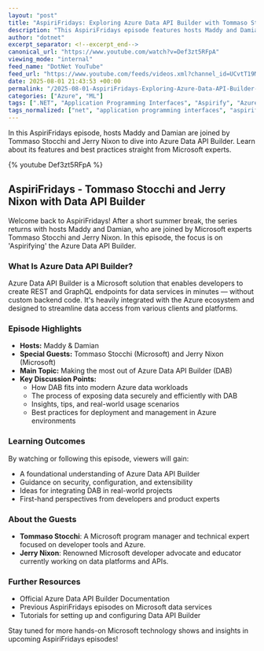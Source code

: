 ```yaml
---
layout: "post"
title: "AspiriFridays: Exploring Azure Data API Builder with Tommaso Stocchi and Jerry Nixon"
description: "This AspiriFridays episode features hosts Maddy and Damian along with guests Tommaso Stocchi and Jerry Nixon. The discussion focuses on Azure Data API Builder, its capabilities, and related development practices, combining insights from Microsoft experts."
author: "dotnet"
excerpt_separator: <!--excerpt_end-->
canonical_url: "https://www.youtube.com/watch?v=Def3zt5RFpA"
viewing_mode: "internal"
feed_name: "DotNet YouTube"
feed_url: "https://www.youtube.com/feeds/videos.xml?channel_id=UCvtT19MZW8dq5Wwfu6B0oxw"
date: 2025-08-01 21:43:53 +00:00
permalink: "/2025-08-01-AspiriFridays-Exploring-Azure-Data-API-Builder-with-Tommaso-Stocchi-and-Jerry-Nixon.html"
categories: ["Azure", "ML"]
tags: [".NET", "Application Programming Interfaces", "Aspirify", "Azure", "Azure Data API Builder", "Data API", "Jerry Nixon", "Microsoft", "ML", "Tommaso Stocchi", "Videos"]
tags_normalized: ["net", "application programming interfaces", "aspirify", "azure", "azure data api builder", "data api", "jerry nixon", "microsoft", "ml", "tommaso stocchi", "videos"]
---
```


In this AspiriFridays episode, hosts Maddy and Damian are joined by Tommaso Stocchi and Jerry Nixon to dive into Azure Data API Builder. Learn about its features and best practices straight from Microsoft experts.<!--excerpt_end-->

{% youtube Def3zt5RFpA %}

## AspiriFridays - Tommaso Stocchi and Jerry Nixon with Data API Builder

Welcome back to AspiriFridays! After a short summer break, the series returns with hosts Maddy and Damian, who are joined by Microsoft experts Tommaso Stocchi and Jerry Nixon. In this episode, the focus is on 'Aspirifying' the Azure Data API Builder.

### What Is Azure Data API Builder?

Azure Data API Builder is a Microsoft solution that enables developers to create REST and GraphQL endpoints for data services in minutes — without custom backend code. It's heavily integrated with the Azure ecosystem and designed to streamline data access from various clients and platforms.

### Episode Highlights

- **Hosts:** Maddy & Damian
- **Special Guests:** Tommaso Stocchi (Microsoft) and Jerry Nixon (Microsoft)
- **Main Topic:** Making the most out of Azure Data API Builder (DAB)
- **Key Discussion Points:**
  - How DAB fits into modern Azure data workloads
  - The process of exposing data securely and efficiently with DAB
  - Insights, tips, and real-world usage scenarios
  - Best practices for deployment and management in Azure environments

### Learning Outcomes

By watching or following this episode, viewers will gain:

- A foundational understanding of Azure Data API Builder
- Guidance on security, configuration, and extensibility
- Ideas for integrating DAB in real-world projects
- First-hand perspectives from developers and product experts

### About the Guests

- **Tommaso Stocchi**: A Microsoft program manager and technical expert focused on developer tools and Azure.
- **Jerry Nixon**: Renowned Microsoft developer advocate and educator currently working on data platforms and APIs.

### Further Resources

- Official Azure Data API Builder Documentation
- Previous AspiriFridays episodes on Microsoft data services
- Tutorials for setting up and configuring Data API Builder

Stay tuned for more hands-on Microsoft technology shows and insights in upcoming AspiriFridays episodes!
